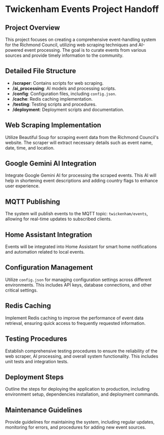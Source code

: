 # Twickenham Events Project Handoff

## Project Overview
This project focuses on creating a comprehensive event-handling system for the Richmond Council, utilizing web scraping techniques and AI-powered event processing. The goal is to curate events from various sources and provide timely information to the community.

## Detailed File Structure
- **/scraper**: Contains scripts for web scraping.
- **/ai_processing**: AI models and processing scripts.
- **/config**: Configuration files, including `config.json`.
- **/cache**: Redis caching implementation.
- **/testing**: Testing scripts and procedures.
- **/deployment**: Deployment scripts and documentation.

## Web Scraping Implementation
Utilize Beautiful Soup for scraping event data from the Richmond Council's website. The scraper will extract necessary details such as event name, date, time, and location.

## Google Gemini AI Integration
Integrate Google Gemini AI for processing the scraped events. This AI will help in shortening event descriptions and adding country flags to enhance user experience.

## MQTT Publishing
The system will publish events to the MQTT topic: `twickenham/events`, allowing for real-time updates to subscribed clients.

## Home Assistant Integration
Events will be integrated into Home Assistant for smart home notifications and automation related to local events.

## Configuration Management
Utilize `config.json` for managing configuration settings across different environments. This includes API keys, database connections, and other critical settings.

## Redis Caching
Implement Redis caching to improve the performance of event data retrieval, ensuring quick access to frequently requested information.

## Testing Procedures
Establish comprehensive testing procedures to ensure the reliability of the web scraper, AI processing, and overall system functionality. This includes unit tests and integration tests.

## Deployment Steps
Outline the steps for deploying the application to production, including environment setup, dependencies installation, and deployment commands.

## Maintenance Guidelines
Provide guidelines for maintaining the system, including regular updates, monitoring for errors, and procedures for adding new event sources.
